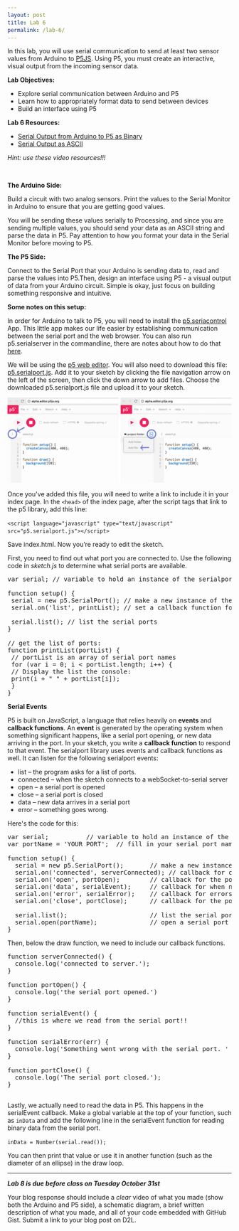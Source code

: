 ```yaml
---
layout: post
title: Lab 6
permalink: /lab-6/
---
```


In this lab, you will use serial communication to send at least two sensor values from Arduino to [P5JS](https://p5js.org). Using P5, you must create an interactive, visual output from the incoming sensor data.

<span class="underlined">**Lab Objectives:**</span>

+ Explore serial communication between Arduino and P5
+ Learn how to appropriately format data to send between devices
+ Build an interface using P5

<span class="underlined">**Lab 6 Resources:**</span>

+ [Serial Output from Arduino to P5 as Binary](https://vimeo.com/237203208)
+ [Serial Output as ASCII](https://vimeo.com/239025399)

*Hint: use these video resources!!!*

<br>

<span class="underlined">**The Arduino Side:**</span>

Build a circuit with two analog sensors. Print the values to the Serial Monitor in Arduino to ensure that you are getting good values.

You will be sending these values serially to Processing, and since you are sending multiple values, you should send your data as an ASCII string and parse the data in P5. Pay attention to how you format your data in the Serial Monitor before moving to P5.

<span class="underlined">**The P5 Side:**</span>

Connect to the Serial Port that your Arduino is sending data to, read and parse the values into P5.Then, design an interface using P5 - a visual output of data from your Arduino circuit. Simple is okay, just focus on building something responsive and intuitive.

**Some notes on this setup:**

In order for Arduino to talk to P5, you will need to install the [p5.seriacontrol](https://github.com/vanevery/p5.serialcontrol/releases) App. This little app makes our life easier by establishing communication between the serial port and the web browser. You can also run p5.serialserver in the commandline, there are notes about how to do that [here](https://itp.nyu.edu/physcomp/labs/labs-serial-communication/lab-serial-input-to-the-p5-js-ide/).

We will be using the [p5 web editor](http://alpha.editor.p5js.org/). You will also need to download this file: [p5.serialport.js](https://raw.githubusercontent.com/vanevery/p5.serialport/master/lib/p5.serialport.js). Add it to your sketch by clicking the file navigation arrow on the left of the screen, then click the down arrow to add files. Choose the downloaded p5.serialport.js file and upload it to your sketch.

![p5 add file](../img/p5-add-file.png "Add file to P5")

Once you've added this file, you will need to write a link to include it in your index page. In the `<head>` of the index page, after the script tags that link to the p5 library, add this line:

`<script language="javascript" type="text/javascript" src="p5.serialport.js"></script>`

Save index.html. Now you’re ready to edit the sketch.

First, you need to find out what port you are connected to. Use the following code in *sketch.js* to determine what serial ports are available.

<pre>
var serial; // variable to hold an instance of the serialport library

function setup() {
 serial = new p5.SerialPort(); // make a new instance of the serialport library
 serial.on('list', printList); // set a callback function for the serialport list event

 serial.list(); // list the serial ports
}

// get the list of ports:
function printList(portList) {
 // portList is an array of serial port names
 for (var i = 0; i < portList.length; i++) {
 // Display the list the console:
 print(i + " " + portList[i]);
 }
}
</pre>

**Serial Events**

P5 is built on JavaScript, a language that relies heavily on **events** and **callback functions**. An **event** is generated by the operating system when something significant happens, like a serial port opening, or new data arriving in the port. In your sketch, you write a **callback function** to respond to that event. The serialport library uses events and callback functions as well. It can listen for the following serialport events:

+ list – the program asks for a list of ports.
+ connected – when the sketch connects to a webSocket-to-serial server
+ open – a serial port is opened
+ close – a serial port is closed
+ data – new data arrives in a serial port
+ error – something goes wrong.

Here's the code for this:

<pre>
var serial;          // variable to hold an instance of the serialport library
var portName = 'YOUR PORT';  // fill in your serial port name here

function setup() {
  serial = new p5.SerialPort();       // make a new instance of the serialport library
  serial.on('connected', serverConnected); // callback for connecting to the server
  serial.on('open', portOpen);        // callback for the port opening
  serial.on('data', serialEvent);     // callback for when new data arrives
  serial.on('error', serialError);    // callback for errors
  serial.on('close', portClose);      // callback for the port closing

  serial.list();                      // list the serial ports
  serial.open(portName);              // open a serial port
}
</pre>

Then, below the draw function, we need to include our callback functions.

<pre>
function serverConnected() {
  console.log('connected to server.');
}

function portOpen() {
  console.log('the serial port opened.')
}

function serialEvent() {
  //this is where we read from the serial port!!
}

function serialError(err) {
  console.log('Something went wrong with the serial port. ' + err);
}

function portClose() {
  console.log('The serial port closed.');
}

</pre>

Lastly, we actually need to read the data in P5. This happens in the serialEvent callback. Make a global variable at the top of your function, such as `inData` and add the following line in the serialEvent function for reading binary data from the serial port.

`inData = Number(serial.read());`

You can then print that value or use it in another function (such as the diameter of an ellipse) in the draw loop.

<hr>

***Lab 8 is due before class on Tuesday October 31st***

Your blog response should include a *clear* video of what you made (show both the Arduino and P5 side), a schematic diagram, a brief written description of what you made, and all of your code embedded with GitHub Gist. Submit a link to your blog post on D2L.
